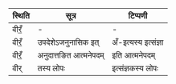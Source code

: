 | स्थिति | सूत्र | टिप्पणी |
| ----- | ------- | ------ |
| वीरँ॒ | - | - |
| वीरँ॒ | उपदेशेऽजनुनासिक इत् | अँ-इत्यस्य इत्संज्ञा |
| वीरँ॒ | अनुदात्तङित आत्मनेपदम् | इति आत्मनेपदम् |
| वीर् | तस्य लोपः | इत्संज्ञकस्य लोपः |

